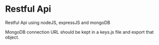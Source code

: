 # Restful Api
Restful Api using nodeJS, expressJS and mongoDB

MongoDB connection URL should be kept in a keys.js file and export that object.
